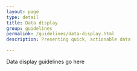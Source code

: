 ```yaml
---
layout: page
type: detail
title: Data display
group: guidelines
permalink: /guidelines/data-display.html
description: Presenting quick, actionable data

---
```


Data display guidelines go here
